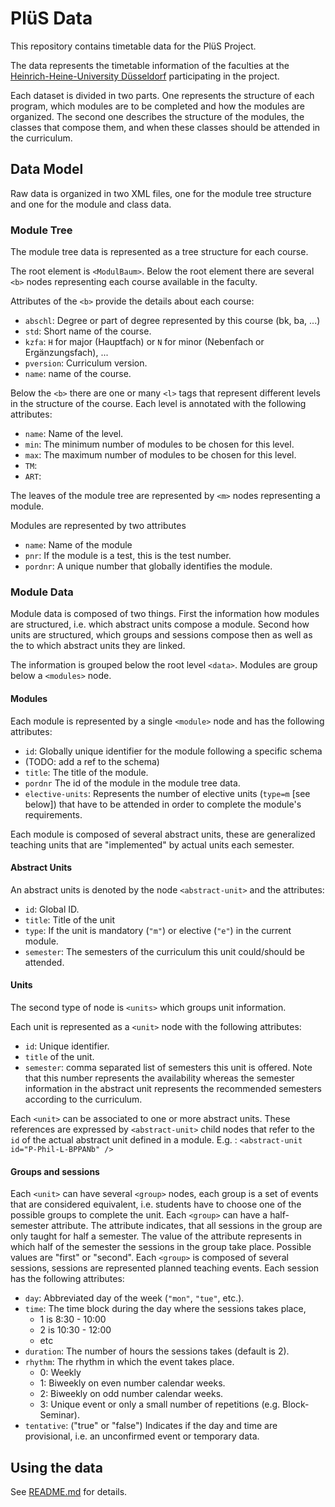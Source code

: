 # PlüS Data

This repository contains timetable data for the PlüS Project. 

The data represents the timetable information of the faculties at the [Heinrich-Heine-University Düsseldorf](http://hhu.de) participating in the project.

Each dataset is divided in two parts. One represents the structure of each program, which modules are to be completed and how the modules are organized. The second one describes the structure of the modules, the classes that compose them, and when these classes should be attended in the curriculum. 

## Data Model

Raw data is organized in two XML files, one for the module tree structure and one for the module and class data.

### Module Tree

The module tree data is represented as a tree structure for each course.

The root element is `<ModulBaum>`. Below the root element there are several `<b>` nodes representing each course available in the faculty.

Attributes of the `<b>` provide the details about each course:

- `abschl`: Degree or part of degree represented by this course (bk, ba, ...)
- `std`: Short name of the course.
- `kzfa`: `H` for major (Hauptfach) or `N` for minor (Nebenfach or Ergänzungsfach), ...
- `pversion`: Curriculum version.
- `name`: name of the course.

Below the `<b>` there are one or many `<l>` tags that represent different levels in the structure of the course. Each level is annotated with the following attributes:

- `name`: Name of the level.
- `min`: The minimum number of modules to be chosen for this level.
- `max`: The maximum number of modules to be chosen for this level.
- `TM`:
- `ART`:

The leaves of the module tree are represented by `<m>` nodes representing a module.

Modules are represented by two attributes

- `name`: Name of the module
- `pnr`: If the module is a test, this is the test number.
- `pordnr`: A unique number that globally identifies the module.


### Module Data

Module data is composed of two things. First the information how modules are
structured, i.e. which abstract units compose a module. Second how units are
structured, which groups and sessions compose then as well as the to which
abstract units they are linked.

The information is grouped below the root level `<data>`.  Modules are group
below a `<modules>` node.

#### Modules
Each module is represented by a single `<module>` node and has the following attributes:

- `id`: Globally unique identifier for the module following a specific schema 
 - (TODO: add a ref to the schema)
- `title`: The title of the module.
- `pordnr` The id of the module in the module tree data.
- `elective-units`: Represents the number of elective units (`type=m` [see
  below]) that have to be attended in order to complete the module's
  requirements.

Each module is composed of several abstract units, these are generalized teaching units that are "implemented" by actual units each semester.

#### Abstract Units 

An abstract units is denoted by the node `<abstract-unit>` and the attributes:

- `id`: Global ID.
- `title`: Title of the unit
- `type`: If the unit is mandatory (`"m"`) or elective (`"e"`) in the current module.
- `semester`: The semesters of the curriculum this unit could/should be attended.

#### Units

The second type of node is `<units>` which groups unit information.

Each unit is represented as a `<unit>` node with the following attributes:
- `id`: Unique identifier.
- `title` of the unit.
- `semester`: comma separated list of semesters this unit is offered. Note that this number represents the availability whereas the semester information in the abstract unit represents the recommended semesters according to the curriculum. 

Each `<unit>` can be associated to one or more abstract units. These references are expressed by `<abstract-unit>` child nodes that refer to the `id` of the actual abstract unit defined in a module.
E.g. : `<abstract-unit id="P-Phil-L-BPPANb" />`

#### Groups and sessions

Each `<unit>` can have several `<group>` nodes, each group is a set of events that are considered equivalent, i.e. students have to choose one of the possible groups to complete the unit.
Each `<group>` can have a half-semester attribute. The attribute indicates, that all sessions in the group are only taught for half a semester. The value of the attribute represents in which half of the semester the sessions in the group take place. Possible values are "first" or "second".
Each `<group>` is composed of several sessions, sessions are represented planned teaching events. Each session has the following attributes:

- `day`: Abbreviated day of the week (`"mon"`, `"tue"`, etc.).
- `time`: The time block during the day where the sessions takes place, 
 	- 1 is 8:30 - 10:00
 	- 2 is 10:30 - 12:00
	- etc
- `duration`: The number of hours the sessions takes (default is 2).
- `rhythm`: The rhythm in which the event takes place.
	- 0: Weekly
	- 1: Biweekly on even number calendar weeks.
	- 2: Biweekly on odd number calendar weeks.
	- 3: Unique event or only a small number of repetitions (e.g. Block-Seminar).
- `tentative`: ("true" or "false") Indicates if the day and time are
  provisional, i.e. an unconfirmed event or temporary data.

## Using the data

See [README.md](README.md) for details.
